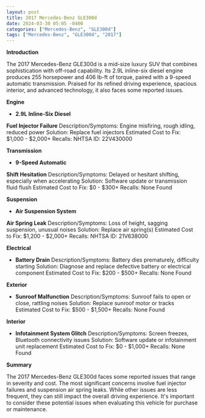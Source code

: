 ```yaml
---
layout: post
title: 2017 Mercedes-Benz GLE300d
date: 2024-03-30 05:05 -0400
categories: ["Mercedes-Benz", "GLE300d"]
tags: ["Mercedes-Benz", "GLE300d", "2017"]
---
```

**Introduction**

The 2017 Mercedes-Benz GLE300d is a mid-size luxury SUV that combines sophistication with off-road capability. Its 2.9L inline-six diesel engine produces 255 horsepower and 406 lb-ft of torque, paired with a 9-speed automatic transmission. Praised for its refined driving experience, spacious interior, and advanced technology, it also faces some reported issues.

**Engine**

* **2.9L Inline-Six Diesel**

**Fuel Injector Failure**
Description/Symptoms: Engine misfiring, rough idling, reduced power
Solution: Replace fuel injectors
Estimated Cost to Fix: $1,000 - $2,000+
Recalls: NHTSA ID: 22V430000

**Transmission**

* **9-Speed Automatic**

**Shift Hesitation**
Description/Symptoms: Delayed or hesitant shifting, especially when accelerating
Solution: Software update or transmission fluid flush
Estimated Cost to Fix: $0 - $300+
Recalls: None Found

**Suspension**

* **Air Suspension System**

**Air Spring Leak**
Description/Symptoms: Loss of height, sagging suspension, unusual noises
Solution: Replace air spring(s)
Estimated Cost to Fix: $1,200 - $2,000+
Recalls: NHTSA ID: 21V638000

**Electrical**

* **Battery Drain**
Description/Symptoms: Battery dies prematurely, difficulty starting
Solution: Diagnose and replace defective battery or electrical component
Estimated Cost to Fix: $200 - $500+
Recalls: None Found

**Exterior**

* **Sunroof Malfunction**
Description/Symptoms: Sunroof fails to open or close, rattling noises
Solution: Replace sunroof motor or tracks
Estimated Cost to Fix: $500 - $1,500+
Recalls: None Found

**Interior**

* **Infotainment System Glitch**
Description/Symptoms: Screen freezes, Bluetooth connectivity issues
Solution: Software update or infotainment unit replacement
Estimated Cost to Fix: $0 - $1,000+
Recalls: None Found

**Summary**

The 2017 Mercedes-Benz GLE300d faces some reported issues that range in severity and cost. The most significant concerns involve fuel injector failures and suspension air spring leaks. While other issues are less frequent, they can still impact the overall driving experience. It's important to consider these potential issues when evaluating this vehicle for purchase or maintenance.
